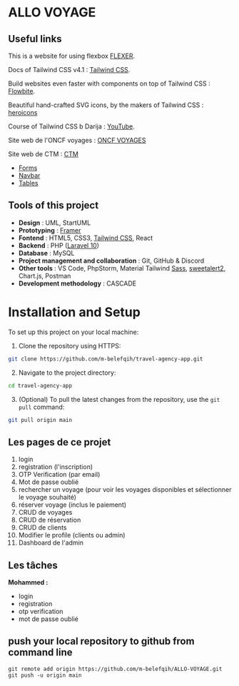 # ALLO VOYAGE

## Useful links

This is a website for using flexbox [FLEXER](https://www.flexer.dev/).

Docs of Tailwind CSS v4.1 : [Tailwind CSS](https://tailwindcss.com/docs/installation/play-cdn).

Build websites even faster with components on top of Tailwind CSS : [Flowbite](https://flowbite.com/).

Beautiful hand-crafted SVG icons, by the makers of Tailwind CSS :  [heroicons](https://heroicons.com/)

Course of Tailwind CSS b Darija : [YouTube](https://www.youtube.com/watch?v=IZ5CehCYqcc&list=PLzw5gTKvdr_mbqo5i7OTxu8RK0yGdoECT).

Site web de l'ONCF voyages : [ONCF VOYAGES](https://www.oncf-voyages.ma/)

Site web de CTM : [CTM](https://booking.ctm.ma/)

- [Forms](https://flowbite.com/docs/components/forms/)
- [Navbar](https://flowbite.com/docs/components/navbar/)
- [Tables](https://flowbite.com/docs/components/tables/)

## Tools of this project

- **Design** : UML, StartUML
- **Prototyping** : [Framer](https://www.framer.com/)
- **Fontend** : HTML5, CSS3, [Tailwind CSS](https://tailwindcss.com/), React
- **Backend** : PHP ([Laravel 10](https://laravel.com/))
- **Database** : MySQL
- **Project management and collaboration** : Git, GitHub & Discord
- **Other tools** : VS Code, PhpStorm, Material Tailwind  [Sass](https://sass-lang.com/), [sweetalert2](https://sweetalert2.github.io/), Chart.js, Postman
- **Development methodology** : CASCADE

# Installation and Setup

To set up this project on your local machine:
1. Clone the repository using HTTPS:

```bash
git clone https://github.com/m-belefqih/travel-agency-app.git
```

2. Navigate to the project directory:

```bash
cd travel-agency-app
```

3. (Optional) To pull the latest changes from the repository, use the `git pull` command:

```bash
git pull origin main
```

## Les pages de ce projet

1. login
2. registration (l'inscription)
3. OTP Verification (par email)
4. Mot de passe oublié
5. rechercher un voyage (pour voir les voyages disponibles et sélectionner le voyage souhaité)
6. réserver voyage (inclus le paiement)
7. CRUD de voyages
8. CRUD de réservation
9. CRUD de clients
10. Modifier le profile (clients ou admin)
11. Dashboard de l'admin

## Les tâches 
**Mohammed :** 
- login
- registration
- otp verification
- mot de passe oublié

## push your local repository to github from command line
```git
git remote add origin https://github.com/m-belefqih/ALLO-VOYAGE.git
git push -u origin main
```
